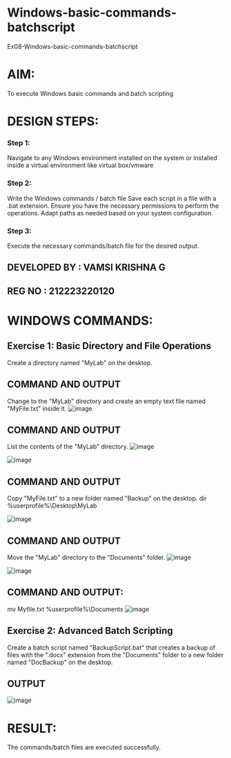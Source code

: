 # Windows-basic-commands-batchscript
Ex08-Windows-basic-commands-batchscript

# AIM:
To execute Windows basic commands and batch scripting

# DESIGN STEPS:

### Step 1:

Navigate to any Windows environment installed on the system or installed inside a virtual environment like virtual box/vmware 

### Step 2:

Write the Windows commands / batch file
Save each script in a file with a .bat extension.
Ensure you have the necessary permissions to perform the operations.
Adapt paths as needed based on your system configuration.
### Step 3:

Execute the necessary commands/batch file for the desired output. 
## DEVELOPED BY : VAMSI KRISHNA G
## REG NO : 212223220120



# WINDOWS COMMANDS:
## Exercise 1: Basic Directory and File Operations
Create a directory named "MyLab" on the desktop.


## COMMAND AND OUTPUT

Change to the "MyLab" directory and create an empty text file named "MyFile.txt" inside it.
![image](https://github.com/vamsikrishna272005/Windows-basic-commands-batchscript/assets/147477015/dad40a0f-95e6-4dc5-b79f-f079be18a517)


## COMMAND AND OUTPUT

List the contents of the "MyLab" directory.
![image](https://github.com/vamsikrishna272005/Windows-basic-commands-batchscript/assets/147477015/df8ed6a7-1e8c-4004-aaf2-2741e4a9c61a)

![image](https://github.com/vamsikrishna272005/Windows-basic-commands-batchscript/assets/147477015/b163aefc-26a6-4254-a331-8c5217c4c216)


## COMMAND AND OUTPUT

Copy "MyFile.txt" to a new folder named "Backup" on the desktop. dir %userprofile%\Desktop\MyLab

![image](https://github.com/vamsikrishna272005/Windows-basic-commands-batchscript/assets/147477015/02fba09f-919e-4098-97b4-b01b2d68b9b6)


## COMMAND AND OUTPUT

Move the "MyLab" directory to the "Documents" folder.
![image](https://github.com/vamsikrishna272005/Windows-basic-commands-batchscript/assets/147477015/d45b2913-6c26-48ab-972b-e89517750ea0)

![image](https://github.com/vamsikrishna272005/Windows-basic-commands-batchscript/assets/147477015/c392ea50-f419-4edb-ba85-7a7e81189815)


## COMMAND AND OUTPUT:
mv Myfile.txt %userprofile%\Documents
![image](https://github.com/vamsikrishna272005/Windows-basic-commands-batchscript/assets/147477015/3ee29bd5-9d18-4d0b-8e1a-3e3233f7e69b)


## Exercise 2: Advanced Batch Scripting
Create a batch script named "BackupScript.bat" that creates a backup of files with the ".docx" extension from the "Documents" folder to a new folder named "DocBackup" on the desktop.







## OUTPUT


![image](https://github.com/vamsikrishna272005/Windows-basic-commands-batchscript/assets/147477015/b27f613c-bb65-4fec-918d-02210df89db2)



# RESULT:
The commands/batch files are executed successfully.

